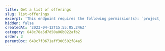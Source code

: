```yaml
---
title: Get a list of offerings
slug: list-offerings
excerpt: 'This endpoint requires the following permission(s): `project_configuration:offerings:read`.'
hidden: false
createdAt: '2023-04-12T15:55:05.246Z'
category: 648c78a5d7d50a06b022afb2
order: 3
parentDoc: 648c7f0671aff300502f84a5
---
```

